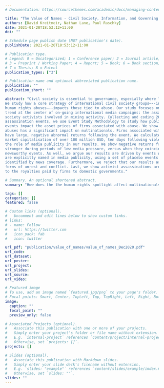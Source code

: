 ```yaml
---
# Documentation: https://sourcethemes.com/academic/docs/managing-content/

title: "The Value of Names - Civil Society, Information, and Governing Multinationals on the Global Periphery"
authors: [David Kreitmeir, Nathan Lane, Paul Raschky]
date: 2021-01-20T18:53:12+11:00
doi: ""

# Schedule page publish date (NOT publication's date).
publishDate: 2021-01-20T18:53:12+11:00

# Publication type.
# Legend: 0 = Uncategorized; 1 = Conference paper; 2 = Journal article;
# 3 = Preprint / Working Paper; 4 = Report; 5 = Book; 6 = Book section;
# 7 = Thesis; 8 = Patent
publication_types: ["3"]

# Publication name and optional abbreviated publication name.
publication: ""
publication_short: ""

abstract: "Civil society is essential to governance, especially where laws and authority are weak.
We study how a core strategy of international civil society groups—--informing and publicizing
human rights abuses—--impacts those tied to abuse. Our study focuses on a major
trend at the center of on-going international media campaigns: the assassination of civil
society activists involved in mining activity. Collecting and coding 20 years of data on
assassination events, we use Event Study Methodology to study how publicity of these
events impact the asset prices of firms associated with abuse. We show that publicizing
abuses has a significant impact on multinationals. Firms associated with an assassination
have large, negative abnormal returns following the event. We calculate a median loss in
market capitalisation of over 100 million USD, ten days following violence. We highlight
the role of media publicity in our results. We show negative returns from assassinations are
stronger during periods of low media pressure, versus when they coincide with competing
newsworthy events. As well, we argue our results are driven by events where companies
are explicitly named in media publicity, using a set of placebo events where no firms were
identified by news coverage. Furthermore, we reject that our results are driven by other
forms of unrest and conflict. Last, we show activist assassinations are positively related
to the royalties paid by firms to domestic governments."

# Summary. An optional shortened abstract.
summary: "How does the the human rights spotlight affect multinationals? Using Event Study methodology, we show that being publicly named in association with activist assassinations has significant negative impact on the stock price of mining corporations."

tags: []
categories: []
featured: false

# Custom links (optional).
#   Uncomment and edit lines below to show custom links.
# links:
# - name: Follow
#   url: https://twitter.com
#   icon_pack: fab
#   icon: twitter

url_pdf: "publication/value_of_names/value_of_names_Dec2020.pdf"
url_code:
url_dataset:
url_poster:
url_project:
url_slides:
url_source:
url_video:

# Featured image
# To use, add an image named `featured.jpg/png` to your page's folder.
# Focal points: Smart, Center, TopLeft, Top, TopRight, Left, Right, BottomLeft, Bottom, BottomRight.
image:
  caption: ""
  focal_point: ""
  preview_only: false

# Associated Projects (optional).
#   Associate this publication with one or more of your projects.
#   Simply enter your project's folder or file name without extension.
#   E.g. `internal-project` references `content/project/internal-project/index.md`.
#   Otherwise, set `projects: []`.
projects: []

# Slides (optional).
#   Associate this publication with Markdown slides.
#   Simply enter your slide deck's filename without extension.
#   E.g. `slides: "example"` references `content/slides/example/index.md`.
#   Otherwise, set `slides: ""`.
slides: ""
---
```

